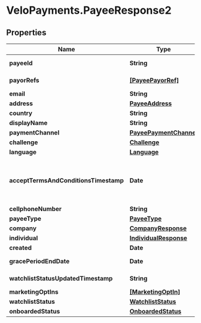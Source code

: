 # VeloPayments.PayeeResponse2

## Properties

Name | Type | Description | Notes
------------ | ------------- | ------------- | -------------
**payeeId** | **String** |  | [optional] [readonly] 
**payorRefs** | [**[PayeePayorRef]**](PayeePayorRef.md) |  | [optional] [readonly] 
**email** | **String** |  | [optional] 
**address** | [**PayeeAddress**](PayeeAddress.md) |  | [optional] 
**country** | **String** |  | [optional] 
**displayName** | **String** |  | [optional] 
**paymentChannel** | [**PayeePaymentChannel**](PayeePaymentChannel.md) |  | [optional] 
**challenge** | [**Challenge**](Challenge.md) |  | [optional] 
**language** | [**Language**](Language.md) |  | [optional] 
**acceptTermsAndConditionsTimestamp** | **Date** | The timestamp when the payee last accepted T&amp;Cs | [optional] [readonly] 
**cellphoneNumber** | **String** |  | [optional] 
**payeeType** | [**PayeeType**](PayeeType.md) |  | [optional] 
**company** | [**CompanyResponse**](CompanyResponse.md) |  | [optional] 
**individual** | [**IndividualResponse**](IndividualResponse.md) |  | [optional] 
**created** | **Date** |  | [optional] 
**gracePeriodEndDate** | **Date** |  | [optional] [readonly] 
**watchlistStatusUpdatedTimestamp** | **String** |  | [optional] [readonly] 
**marketingOptIns** | [**[MarketingOptIn]**](MarketingOptIn.md) |  | [optional] 
**watchlistStatus** | [**WatchlistStatus**](WatchlistStatus.md) |  | [optional] 
**onboardedStatus** | [**OnboardedStatus**](OnboardedStatus.md) |  | [optional] 


